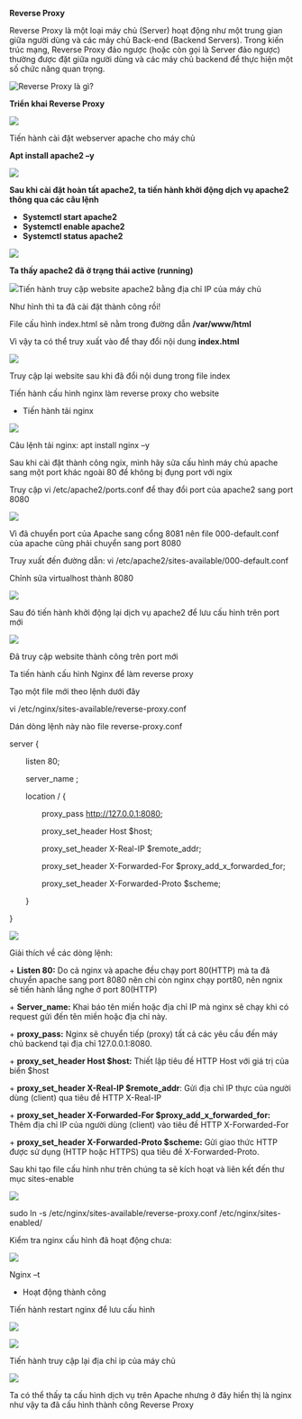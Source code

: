 ﻿**Reverse Proxy**

Reverse Proxy là một loại máy chủ (Server) hoạt động như một trung gian giữa người dùng và các máy chủ Back-end (Backend Servers). Trong kiến trúc mạng, Reverse Proxy đảo ngược (hoặc còn gọi là Server đảo ngược) thường được đặt giữa người dùng và các máy chủ backend để thực hiện một số chức năng quan trọng.

![Reverse Proxy là gì?](Aspose.Words.f4104cb1-1ed8-49d5-86d0-7433c65b7b13.001.jpeg)




**Triển khai Reverse Proxy** 

![](Aspose.Words.f4104cb1-1ed8-49d5-86d0-7433c65b7b13.002.png)

Tiến hành cài đặt webserver apache cho máy chủ

**Apt install apache2 –y**

![](Aspose.Words.f4104cb1-1ed8-49d5-86d0-7433c65b7b13.003.png)

**Sau khi cài đặt hoàn tất apache2, ta tiến hành khởi động dịch vụ apache2 thông qua các câu lệnh**

- **Systemctl start apache2**
- **Systemctl enable apache2**
- **Systemctl status apache2**

![](Aspose.Words.f4104cb1-1ed8-49d5-86d0-7433c65b7b13.004.png)

**Ta thấy apache2 đã ở trạng thái active (running)**

![](Aspose.Words.f4104cb1-1ed8-49d5-86d0-7433c65b7b13.005.png)Tiến hành truy cập website apache2 bằng địa chỉ IP của máy chủ

Như hình thì ta đã cài đặt thành công rồi!

File cấu hình index.html sẽ nằm trong đường dẫn **/var/www/html**

Vì vậy ta có thể truy xuất vào để thay đổi nội dung **index.html**

![](Aspose.Words.f4104cb1-1ed8-49d5-86d0-7433c65b7b13.006.png)

Truy cập lại website sau khi đã đổi nội dung trong file index

Tiến hành cấu hình nginx làm reverse proxy cho website

- Tiến hành tải nginx

![](Aspose.Words.f4104cb1-1ed8-49d5-86d0-7433c65b7b13.007.png)

Câu lệnh tải nginx: apt install nginx –y

Sau khi cài đặt thành công ngix, mình hãy sửa cấu hình máy chủ apache sang một port khác ngoài 80 để không bị đụng port với ngix

Truy cập vi /etc/apache2/ports.conf để thay đổi port của apache2 sang port 8080

![](Aspose.Words.f4104cb1-1ed8-49d5-86d0-7433c65b7b13.008.png)

Vì đã chuyển port của Apache sang cổng 8081 nên file 000-default.conf của apache cũng phải chuyển sang port 8080

Truy xuất đến đường dẫn: vi /etc/apache2/sites-available/000-default.conf

Chỉnh sửa virtualhost thành 8080

![](Aspose.Words.f4104cb1-1ed8-49d5-86d0-7433c65b7b13.009.png)

Sau đó tiến hành khởi động lại dịch vụ apache2 để lưu cấu hình trên port mới

![](Aspose.Words.f4104cb1-1ed8-49d5-86d0-7433c65b7b13.010.png)

Đã truy cập website thành công trên port mới


Ta tiến hành cấu hình Nginx để làm reverse proxy 

Tạo một file mới theo lệnh dưới đây

vi /etc/nginx/sites-available/reverse-proxy.conf

Dán dòng lệnh này nào file reverse-proxy.conf

server {

`    `listen 80;

`    `server\_name <domain hoac ip may chu cua ban>;

`    `location / {

`        `proxy\_pass http://127.0.0.1:8080;

`        `proxy\_set\_header Host $host;

`        `proxy\_set\_header X-Real-IP $remote\_addr;

`        `proxy\_set\_header X-Forwarded-For $proxy\_add\_x\_forwarded\_for;

`        `proxy\_set\_header X-Forwarded-Proto $scheme;

`    `}

}

![](Aspose.Words.f4104cb1-1ed8-49d5-86d0-7433c65b7b13.011.png)

Giải thích về các dòng lệnh:

\+ **Listen 80:** Do cả nginx và apache đều chạy port 80(HTTP) mà ta đã chuyển apache sang port 8080 nên chỉ còn nginx chạy port80, nên ngnix sẽ tiến hành lắng nghe ở port 80(HTTP)

\+ **Server\_name:** Khai báo tên miền hoặc địa chỉ IP mà nginx sẽ chạy khi có request gửi đến tên miền hoặc địa chỉ này.

\+ **proxy\_pass:** Nginx sẽ chuyển tiếp (proxy) tất cả các yêu cầu đến máy chủ backend tại địa chỉ 127.0.0.1:8080.

\+ **proxy\_set\_header Host $host:** Thiết lập tiêu đề HTTP Host với giá trị của biến $host 

\+ **proxy\_set\_header X-Real-IP $remote\_addr**: Gửi địa chỉ IP thực của người dùng (client) qua tiêu đề HTTP X-Real-IP

\+ **proxy\_set\_header X-Forwarded-For $proxy\_add\_x\_forwarded\_for:** Thêm địa chỉ IP của người dùng (client) vào tiêu đề HTTP X-Forwarded-For

\+ **proxy\_set\_header X-Forwarded-Proto $scheme:** Gửi giao thức HTTP được sử dụng (HTTP hoặc HTTPS) qua tiêu đề X-Forwarded-Proto.

Sau khi tạo file cấu hình như trên chúng ta sẽ kích hoạt và liên kết đến thư mục sites-enable

![](Aspose.Words.f4104cb1-1ed8-49d5-86d0-7433c65b7b13.012.png)

sudo ln -s /etc/nginx/sites-available/reverse-proxy.conf /etc/nginx/sites-enabled/

Kiểm tra nginx cấu hình đã hoạt động chưa:

![](Aspose.Words.f4104cb1-1ed8-49d5-86d0-7433c65b7b13.013.png)

Nginx –t

- Hoạt động thành công

Tiến hành restart nginx để lưu cấu hình

![](Aspose.Words.f4104cb1-1ed8-49d5-86d0-7433c65b7b13.014.png)

![](Aspose.Words.f4104cb1-1ed8-49d5-86d0-7433c65b7b13.015.png)

Tiến hành truy cập lại địa chỉ ip của máy chủ

![](Aspose.Words.f4104cb1-1ed8-49d5-86d0-7433c65b7b13.016.png)

Ta có thể thấy ta cấu hình dịch vụ trên Apache nhưng ở đây hiển thị là nginx như vậy ta đã cấu hình thành công Reverse Proxy


